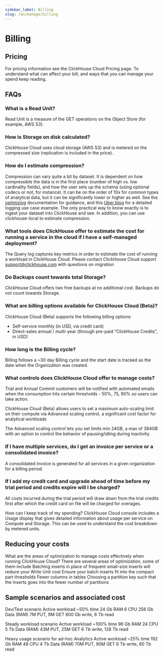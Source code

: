 ```yaml
---
sidebar_label: Billing
slug: /en/manage/billing
---
```


# Billing

## Pricing

For pricing information see the ClickHouse Cloud Pricing page.  To understand what can affect your bill, and ways that you
can manage your spend keep reading.

## FAQs

### What is a Read Unit?
Read Unit is a measure of the GET operations on the Object Store (for example, AWS S3).

### How is Storage on disk calculated?
ClickHouse Cloud uses cloud storage (AWS S3) and is metered on the compressed size (replication is included in the price).

### How do I estimate compression?

Compression can vary quite a bit by dataset. It is dependent on how compressible the data is in the first place (number of high vs. low cardinality fields), and how the user sets up the schema (using optional codecs or not, for instance). It can be on the order of 10x for common types of analytical data, but it can be significantly lower or higher as well. See the [optimizing](/docs/en/optimize/) documentation for guidance, and this [Uber blog](https://www.uber.com/blog/logging/) for a detailed logging use case example. 
The only practical way to know exactly is to ingest your dataset into ClickHouse and see. In addition, you can use clickhouse-local to estimate compression.

### What tools does ClickHouse offer to estimate the cost for running a service in the cloud if I have a self-managed deployment?
The Query log captures key metrics in order to estimate the cost of running a workload in ClickHouse Cloud. Please contact ClickHouse Cloud support support@clickhouse.com with questions on migration

### Do Backups count towards total Storage?
ClickHouse Cloud offers two free backups at no additional cost. Backups do not count towards Storage. 


### What are billing options available for ClickHouse Cloud (Beta)?
ClickHouse Cloud (Beta) supports the following billing options:
- Self-service monthly (in USD, via credit card)
- Direct-sales annual / multi-year (through pre-paid “ClickHouse Credits”, in USD)


### How long is the Billing cycle?
Billing follows a ~30 day Billing cycle and the start date is tracked as the date when the Organization was created.

### What controls does ClickHouse Cloud offer to manage costs?

Trial and Annual Commit customers will be notified with automated emails when the consumption hits certain thresholds - 50%, 75, 90% so users can take action.

ClickHouse Cloud (Beta) allows users to set a maximum auto-scaling limit on their compute via Advanced scaling control, a significant cost factor for analytical workloads

The Advanced scaling control lets you set limits min 24GB, a max of 384GB with an option to control the behavior of pausing/idling during inactivity. 

### If I have multiple services, do I get an invoice per service or a consolidated invoice?
A consolidated invoice is generated for all services in a given organization for a billing period.


### If I add my credit card and upgrade ahead of time before my trial period and credits expire will I be charged?
All costs incurred during the trial period will draw down from the trial credits first after which the credit card on file will be charged for overages.

How can I keep track of my spending?
ClickHouse Cloud console includes a Usage display that gives detailed information about usage per service on Compute and Storage. This can be used to understand the cost breakdown by metered units.

## Reducing your costs

What are the areas of optimization to manage costs effectively when running ClickHouse Cloud?
There are several areas of optimization, some of them include
Batching inserts  in place of frequent small-size inserts will reduce your Write Unit cost
Ensure your batch inserts fit into the compact part thresholds
Fewer columns in tables 
Choosing a partition key such that the inserts goes into the fewer number of partitions


## Sample scenarios and associated cost

Dev/Test scenario
Active workload ~50% time
24 Gb RAM
6 CPU
256 Gb Data (RAM)
7M PUT, 9M GET
600 Gb write, 6 Tb read 

Steady workload scenario 
Active workload ~100% time
96 Gb RAM
24 CPU
5 Tb Data (RAM)
43M PUT, 25M GET
6 Tb write, 128 Tb read

Heavy usage scenario for ad-hoc Analytics
Active workload ~25% time
192 Gb RAM
48 CPU
4 Tb Data (RAM)
70M PUT, 90M GET
6 Tb write, 60 Tb read 


